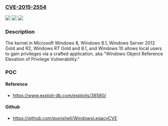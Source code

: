 ### [CVE-2015-2554](https://cve.mitre.org/cgi-bin/cvename.cgi?name=CVE-2015-2554)
![](https://img.shields.io/static/v1?label=Product&message=n%2Fa&color=blue)
![](https://img.shields.io/static/v1?label=Version&message=n%2Fa&color=blue)
![](https://img.shields.io/static/v1?label=Vulnerability&message=n%2Fa&color=brighgreen)

### Description

The kernel in Microsoft Windows 8, Windows 8.1, Windows Server 2012 Gold and R2, Windows RT Gold and 8.1, and Windows 10 allows local users to gain privileges via a crafted application, aka "Windows Object Reference Elevation of Privilege Vulnerability."

### POC

#### Reference
- https://www.exploit-db.com/exploits/38580/

#### Github
- https://github.com/punishell/WindowsLegacyCVE

